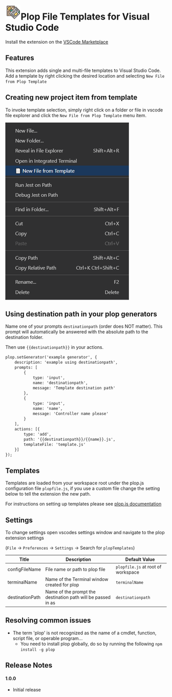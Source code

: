 # <img src="https://raw.githubusercontent.com/samkirkland/plop-templates/master/resources/logo.png" width="48">Plop File Templates for Visual Studio Code

Install the extension on the [VSCode Marketplace](https://marketplace.visualstudio.com/items?itemName=SamKirkland.plop-templates)

## Features
This extension adds single and multi-file templates to Visual Studio Code.
Add a template by right clicking the desired location and selecting `New File from Plop Template`


## Creating new project item from template 
To invoke template selection, simply right click on a folder or file in vscode file explorer and click the `New File from Plop Template` menu item.

<img src="https://raw.githubusercontent.com/samkirkland/plop-templates/master/resources/menu.png">


## Using destination path in your plop generators
Name one of your prompts `destinationpath` (order does NOT matter). This prompt will automatically be answered with the absolute path to the destination folder.

Then use `{{destinationpath}}` in your actions.

```
plop.setGenerator('example generator', {
    description: 'example using destinationpath',
    prompts: [
        {
            type: 'input',
            name: 'destinationpath',
            message: 'Template destination path'
        },
        {
            type: 'input',
            name: 'name',
            message: 'Controller name please'
        }
    ],
    actions: [{
        type: 'add',
        path: '{{destinationpath}}/{{name}}.js',
        templateFile: 'template.js'
    }]
});
```


## Templates
Templates are loaded from your workspace root under the plop.js configuration file `plopfile.js`, if you use a custom file change the setting below to tell the extension the new path.

For instructions on setting up templates please see [plop.js documentation](https://plopjs.com/)

## Settings
To change settings open vscodes settings window and navigate to the plop extension settings

(`File` &rarr; `Preferences` &rarr; `Settings` &rarr; Search for `plopTemplates`)


| Title | Description | Default Value |
| ----- | ----------- | ------------- |
| configFileName | File name or path to plop file | `plopfile.js` at root of workspace |
| terminalName | Name of the Terminal window created for plop | `terminalName` |
| destinationPath | Name of the prompt the destination path will be passed in as | `destinationpath` |

## Resolving common issues
* The term 'plop' is not recognized as the name of a cmdlet, function, script file, or operable program...
  * You need to install plop globally, do so by running the following `npm install -g plop`

## Release Notes

#### 1.0.0
- Initial release
